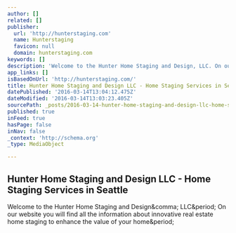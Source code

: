 ```yaml
---
author: []
related: []
publisher:
  url: 'http://hunterstaging.com'
  name: Hunterstaging
  favicon: null
  domain: hunterstaging.com
keywords: []
description: 'Welcome to the Hunter Home Staging and Design, LLC. On our website you will find all the information about innovative real estate home staging to enhance the value of your home.'
app_links: []
isBasedOnUrl: 'http://hunterstaging.com/'
title: Hunter Home Staging and Design LLC - Home Staging Services in Seattle
datePublished: '2016-03-14T13:04:12.475Z'
dateModified: '2016-03-14T13:03:23.405Z'
sourcePath: _posts/2016-03-14-hunter-home-staging-and-design-llc-home-staging-services-i.md
published: true
inFeed: true
hasPage: false
inNav: false
_context: 'http://schema.org'
_type: MediaObject

---
```

<article style=""><h1>Hunter Home Staging and Design LLC - Home Staging Services in Seattle</h1><p>Welcome to the Hunter Home Staging and Design&amp;comma; LLC&amp;period; On our website you will find all the information about innovative real estate home staging to enhance the value of your home&amp;period;</p></article>